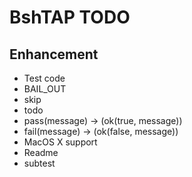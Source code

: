 BshTAP TODO
===========

Enhancement
-----------
 * Test code
 * BAIL_OUT
 * skip
 * todo
 * pass(message) -> (ok(true, message))
 * fail(message) -> (ok(false, message))
 * MacOS X support
 * Readme
 * subtest
